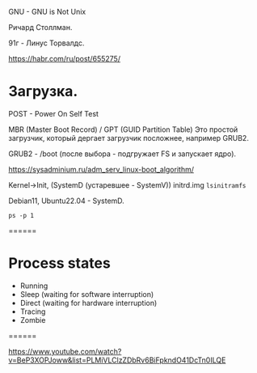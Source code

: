 GNU - GNU is Not Unix

Ричард Столлман.

91г - Линус Торвалдс.

https://habr.com/ru/post/655275/

# Загрузка.

POST - Power On Self Test

MBR (Master Boot Record) / GPT (GUID Partition Table)
Это простой загрузчик, который дергает загрузчик посложнее, например GRUB2.

GRUB2 - /boot (после выбора - подгружает FS и запускает ядро).

https://sysadminium.ru/adm_serv_linux-boot_algorithm/

Kernel->Init, (SystemD (устаревшее - SystemV))
initrd.img
`lsinitramfs`

Debian11, Ubuntu22.04 - SystemD.

`ps -p 1`

======

# Process states

* Running
* Sleep (waiting for software interruption)
* Direct (waiting for hardware interruption)
* Tracing
* Zombie

======

https://www.youtube.com/watch?v=BeP3XOPJoww&list=PLMiVLClzZDbRv6BiFpkndO41DcTn0ILQE




